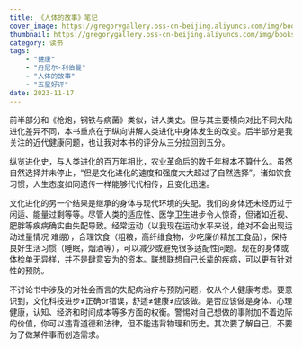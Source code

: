 ```yaml
---
title: 《人体的故事》笔记
cover_image: https://gregorygallery.oss-cn-beijing.aliyuncs.com/img/books.jpeg
thumbnail: https://gregorygallery.oss-cn-beijing.aliyuncs.com/img/books.jpeg
category: 读书
tags: 
    - "健康"
    - "丹尼尔-利伯曼"
    - "人体的故事"
    - "五星好评"
date: 2023-11-17
---
```


前半部分和《枪炮，钢铁与病菌》类似，讲人类史。但与其主要横向对比不同大陆进化差异不同，本书重点在于纵向讲解人类进化中身体发生的改变。后半部分是我关注的近代健康问题，也让我对本书的评分从三分拉回到五分。

纵览进化史，与人类进化的百万年相比，农业革命后的数千年根本不算什么。虽然自然选择并未停止，“但是文化进化的速度和强度大大超过了自然选择”。诸如饮食习惯，人生态度如同遗传一样能够代代相传，且变化迅速。

文化进化的另一个结果是继承的身体与现代环境的失配。我们的身体还未经历过于闲适、能量过剩等等。尽管人类的适应性、医学卫生进步令人惊奇，但诸如近视、肥胖等疾病确实由失配导致。经常运动（以我现在运动水平来说，绝对不会出现运动过量情况 难绷），合理饮食（粗粮，高纤维食物，少吃廉价精加工食品），保持良好生活习惯（睡眠，烟酒等），可以减少或避免很多适配性问题。现在的身体或体检单无异样，并不是肆意妄为的资本。联想联想自己长辈的疾病，可以更有针对性的预防。

不讨论书中涉及的对社会而言的失配病治疗与预防问题，仅从个人健康考虑。要意识到，文化科技进步≠正确or错误，舒适≠健康≠应该做。是否应该做是身体、心理健康，认知、经济和时间成本等多方面的权衡。警惕对自己想做的事附加不着边际的价值，你可以违背道德和法律，但不能违背物理和历史。其次要了解自己，不要为了做某件事而创造需求。